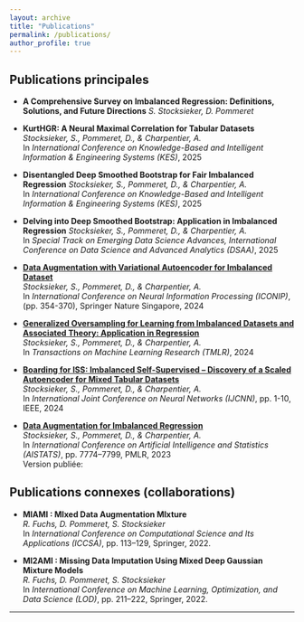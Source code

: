 ```yaml
---
layout: archive
title: "Publications"
permalink: /publications/
author_profile: true
---
```


## Publications principales

- **A Comprehensive Survey on Imbalanced Regression: Definitions, Solutions, and Future Directions**  <!-- Soumis à Arxiv, en attente du lien -->
  *S. Stocksieker, D. Pommeret*

- **KurtHGR: A Neural Maximal Correlation for Tabular Datasets**  <!-- Non soumis à Arxiv pour resoumettre la version multivariée -->
  *Stocksieker, S., Pommeret, D., & Charpentier, A.*  
  In *International Conference on Knowledge-Based and Intelligent Information & Engineering Systems (KES)*, 2025  

- **Disentangled Deep Smoothed Bootstrap for Fair Imbalanced Regression**  <!-- Soumis à Arxiv, en attente du lien -->
  *Stocksieker, S., Pommeret, D., & Charpentier, A.*  
  In *International Conference on Knowledge-Based and Intelligent Information & Engineering Systems (KES)*, 2025  

- **Delving into Deep Smoothed Bootstrap: Application in Imbalanced Regression**  <!-- Soumis à Arxiv, en attente du lien -->
  *Stocksieker, S., Pommeret, D., & Charpentier, A.*  
  In *Special Track on Emerging Data Science Advances, International Conference on Data Science and Advanced Analytics (DSAA)*, 2025  

- **[Data Augmentation with Variational Autoencoder for Imbalanced Dataset](https://arxiv.org/pdf/2412.07039)**  
  *Stocksieker, S., Pommeret, D., & Charpentier, A.*  
  In *International Conference on Neural Information Processing (ICONIP)*, (pp. 354-370), Springer Nature Singapore, 2024

- **[Generalized Oversampling for Learning from Imbalanced Datasets and Associated Theory: Application in Regression](https://openreview.net/pdf?id=DLqPhQxgYu)**  
  *Stocksieker, S., Pommeret, D., & Charpentier, A.*  
  In *Transactions on Machine Learning Research (TMLR)*, 2024

- **[Boarding for ISS: Imbalanced Self-Supervised – Discovery of a Scaled Autoencoder for Mixed Tabular Datasets](https://arxiv.org/pdf/2403.15790)**  
  *Stocksieker, S., Pommeret, D., & Charpentier, A.*  
  In *International Joint Conference on Neural Networks (IJCNN)*, pp. 1-10, IEEE, 2024

- **[Data Augmentation for Imbalanced Regression](https://proceedings.mlr.press/v206/stocksieker23a/stocksieker23a.pdf)**  
  *Stocksieker, S., Pommeret, D., & Charpentier, A.*  
  In *International Conference on Artificial Intelligence and Statistics (AISTATS)*, pp. 7774–7799, PMLR, 2023  
  Version publiée: 


## Publications connexes (collaborations)

- **MIAMI : MIxed Data Augmentation MIxture**  
   *R. Fuchs, D. Pommeret, S. Stocksieker*  
   In *International Conference on Computational Science and Its Applications (ICCSA)*, pp. 113–129, Springer, 2022.

- **MI2AMI : Missing Data Imputation Using Mixed Deep Gaussian Mixture Models**  
   *R. Fuchs, D. Pommeret, S. Stocksieker*  
   In *International Conference on Machine Learning, Optimization, and Data Science (LOD)*, pp. 211–222, Springer, 2022.  
---


